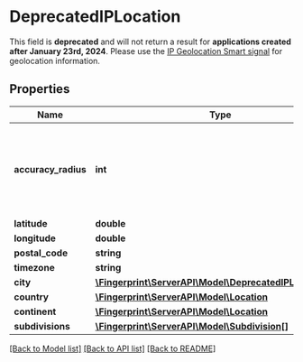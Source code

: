 # DeprecatedIPLocation
This field is **deprecated** and will not return a result for **applications created after January 23rd, 2024**. Please use the [IP Geolocation Smart signal](https://dev.fingerprint.com/docs/smart-signals-overview#ip-geolocation) for geolocation information.


## Properties
Name | Type | Description | Notes
------------ | ------------- | ------------- | -------------
**accuracy_radius** | **int** | The IP address is likely to be within this radius (in km) of the specified location. | [optional] 
**latitude** | **double** |  | [optional] 
**longitude** | **double** |  | [optional] 
**postal_code** | **string** |  | [optional] 
**timezone** | **string** |  | [optional] 
**city** | [**\Fingerprint\ServerAPI\Model\DeprecatedIPLocationCity**](DeprecatedIPLocationCity.md) |  | [optional] 
**country** | [**\Fingerprint\ServerAPI\Model\Location**](Location.md) |  | [optional] 
**continent** | [**\Fingerprint\ServerAPI\Model\Location**](Location.md) |  | [optional] 
**subdivisions** | [**\Fingerprint\ServerAPI\Model\Subdivision[]**](Subdivision.md) |  | [optional] 

[[Back to Model list]](../../README.md#documentation-for-models) [[Back to API list]](../../README.md#documentation-for-api-endpoints) [[Back to README]](../../README.md)

